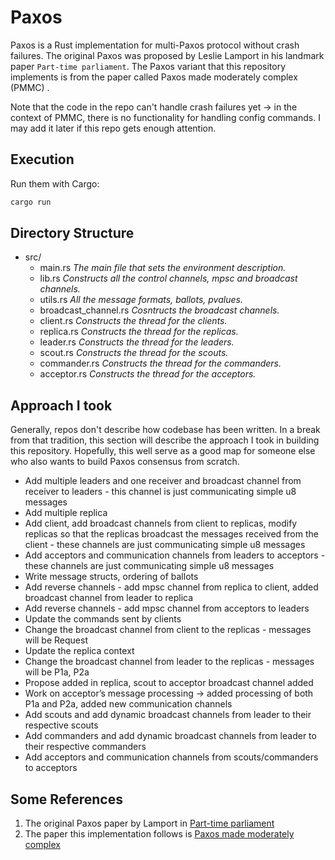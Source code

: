 # Paxos
Paxos is a Rust implementation for multi-Paxos protocol without crash failures. The original Paxos was proposed by Leslie Lamport in his landmark paper `Part-time parliament`. The Paxos variant that this repository implements is from the paper called Paxos made moderately complex (PMMC) .

Note that the code in the repo can't handle crash failures yet -> in the context of PMMC, there is no functionality for handling config commands. I may add it later if this repo gets enough attention.

## Execution
Run them with Cargo:
```sh
cargo run 
```



## Directory Structure
* src/
  * main.rs _The main file that sets the environment description._
  * lib.rs _Constructs all the control channels, mpsc and broadcast channels._
  * utils.rs _All the message formats, ballots, pvalues._
  * broadcast_channel.rs _Cosntructs the broadcast channels._
  * client.rs _Constructs the thread for the clients._
  * replica.rs _Constructs the thread for the replicas._
  * leader.rs _Constructs the thread for the leaders._
  * scout.rs _Constructs the thread for the scouts._
  * commander.rs _Constructs the thread for the commanders._
  * acceptor.rs _Constructs the thread for the acceptors._
  
  
  
## Approach I took
Generally, repos don't describe how codebase has been written. In a break from that tradition, this section will describe the approach I took in building this repository. Hopefully, this well serve as a good map for someone else who also wants to build Paxos consensus from scratch.
- Add multiple leaders and one receiver and broadcast channel from receiver to leaders - this channel is just communicating simple u8 messages
- Add multiple replica
- Add client, add broadcast channels from client to replicas, modify replicas so that the replicas broadcast the messages received from the client - these channels are just communicating simple u8 messages
- Add acceptors and communication channels from leaders to acceptors -  these channels are just communicating simple u8 messages
- Write message structs, ordering of ballots
- Add reverse channels - add mpsc channel from replica to client, added broadcast channel from leader to replica
- Add reverse channels - add mpsc channel from acceptors to  leaders
- Update the commands sent by clients
- Change the broadcast channel from client to the replicas - messages will be Request
- Update the replica context
- Change the broadcast channel from leader to the replicas - messages will be P1a, P2a
- Propose added in replica, scout to acceptor broadcast channel added
- Work on acceptor’s message processing -> added processing of both P1a and P2a, added new communication channels
- Add scouts and add dynamic broadcast channels from leader to their respective scouts
- Add commanders and add dynamic broadcast channels from leader to their respective commanders
- Add acceptors and communication channels from scouts/commanders to acceptors



## Some References
1. The original Paxos paper by Lamport  in [Part-time parliament](https://lamport.azurewebsites.net/pubs/lamport-paxos.pdf)
2. The paper this implementation follows is [Paxos made moderately complex](https://lamport.azurewebsites.net/pubs/lamport-paxos.pdf)

